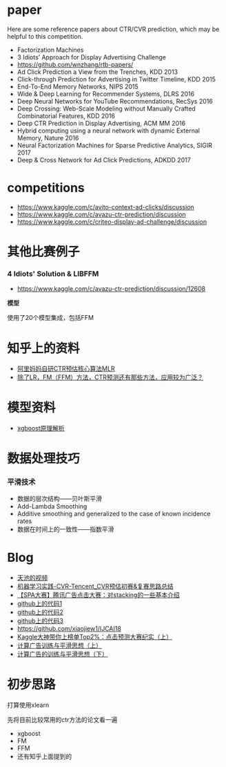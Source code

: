 # paper

Here are some reference papers about CTR/CVR prediction, which may be helpful to this competition.

- Factorization Machines
- 3 Idiots’ Approach for Display Advertising Challenge
- https://github.com/wnzhang/rtb-papers/
- Ad Click Prediction a View from the Trenches, KDD 2013
- Click-through Prediction for Advertising in Twitter Timeline, KDD 2015
- End-To-End Memory Networks, NIPS 2015
- Wide & Deep Learning for Recommender Systems, DLRS 2016
- Deep Neural Networks for YouTube Recommendations, RecSys 2016
- Deep Crossing: Web-Scale Modeling without Manually Crafted Combinatorial Features, KDD 2016
- Deep CTR Prediction in Display Advertising, ACM MM 2016
- Hybrid computing using a neural network with dynamic External Memory, Nature 2016
- Neural Factorization Machines for Sparse Predictive Analytics, SIGIR 2017
- Deep & Cross Network for Ad Click Predictions, ADKDD 2017

# competitions

- https://www.kaggle.com/c/avito-context-ad-clicks/discussion
- https://www.kaggle.com/c/avazu-ctr-prediction/discussion
- https://www.kaggle.com/c/criteo-display-ad-challenge/discussion


# 其他比赛例子

### 4 Idiots' Solution & LIBFFM

- https://www.kaggle.com/c/avazu-ctr-prediction/discussion/12608

**模型**

使用了20个模型集成，包括FFM

# 知乎上的资料

- [阿里妈妈自研CTR预估核心算法MLR](https://mp.weixin.qq.com/s?__biz=MzIzOTU0NTQ0MA==&mid=2247485097&idx=1&sn=6dbc197e67e8a2ba3ee78786b13d894d&chksm=e9293ba6de5eb2b05ebb7646ae643fd5748f28f2dde6f27342a8b01e1c25aafe21f8d6b5539f&mpshare=1&scene=1&srcid=0615A6kZOMNKU2AV8SlkYaBc#rd)
- [除了LR，FM（FFM）方法，CTR预测还有那些方法，应用较为广泛？](https://www.zhihu.com/question/56204961)


# 模型资料

- [xgboost原理解析](http://djjowfy.com/2017/08/01/XGBoost%E7%9A%84%E5%8E%9F%E7%90%86/)

# 数据处理技巧

### 平滑技术

- 数据的层次结构——贝叶斯平滑
- Add-Lambda Smoothing
- Additive smoothing and generalized to the case of known incidence rates
- 数据在时间上的一致性——指数平滑


# Blog

- [天池的视频](https://tianchi.aliyun.com/video.htm?spm=5176.100258.100258.3.1O7LLR)
- [机器学习实践-CVR-Tencent_CVR预估初赛&复赛思路总结](https://jiayi797.github.io/2017/06/07/%E6%9C%BA%E5%99%A8%E5%AD%A6%E4%B9%A0%E5%AE%9E%E8%B7%B5-CVR-Tencent_CVR%E9%A2%84%E4%BC%B0%E5%88%9D%E8%B5%9B&%E5%A4%8D%E8%B5%9B%E6%80%9D%E8%B7%AF%E6%80%BB%E7%BB%93/)
- [【SPA大赛】腾讯广告点击大赛：对stacking的一些基本介绍
](https://cloud.tencent.com/developer/article/1005304)
- [github上的代码1](https://github.com/amuier/IJCAI-18-Adver-prediction)
- [github上的代码2](https://github.com/SandraShu/Ctr)
- [github上的代码3](https://github.com/KStephenyang/IJCAI2018_pCVR)
- https://github.com/xiaojiew1/IJCAI18
- [Kaggle大神带你上榜单Top2%：点击预测大赛纪实（上）](https://yq.aliyun.com/articles/293596)
- [计算广告训练与平滑思想（上）](https://mp.weixin.qq.com/s?__biz=MzA5NTcyMjg1Nw==&mid=2651317470&idx=1&sn=677c44c36d27bcbc2ad2c347521cb2fb&scene=0#wechat_redirect)
- [计算广告的训练与平滑思想（下）](https://zhuanlan.zhihu.com/p/21724759)

# 初步思路

打算使用xlearn

先将目前比较常用的ctr方法的论文看一遍

- xgboost
- FM
- FFM
- 还有知乎上面提到的
